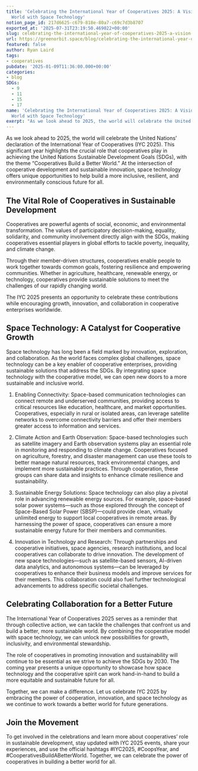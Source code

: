 ```yaml
---
title: 'Celebrating the International Year of Cooperatives 2025: A Vision for a Better
  World with Space Technology'
notion_page_id: 217d6625-c679-818e-80a7-c69c7d3b8707
exported_at: '2025-07-31T23:19:50.469022+00:00'
slug: celebrating-the-international-year-of-cooperatives-2025-a-vision-for-a-better-world-with-space-technology
url: https://greenorbit.space/blog/celebrating-the-international-year-of-cooperatives-2025-a-vision-for-a-better-world-with-space-technology/
featured: false
author: Ryan Laird
tags:
- cooperatives
pubdate: '2025-01-09T11:36:00.000+00:00'
categories:
- blog
SDGs:
  - 9
  - 11
  - 15
  - 17
name: 'Celebrating the International Year of Cooperatives 2025: A Vision for a Better
  World with Space Technology'
exerpt: "As we look ahead to 2025, the world will celebrate the United Nations’ declaration of the International Year of Cooperatives (IYC 2025). This significant year highlights the crucial role that cooperatives play in achieving the United Nations Sustainable Development Goals (SDGs), with the theme “Cooperatives Build a Better World.” At the intersection of cooperative development and sustainable innovation, space technology offers unique opportunities to help build a more inclusive, resilient, and environmentally conscious future for all."
---
```


As we look ahead to 2025, the world will celebrate the United Nations’ declaration of the International Year of Cooperatives (IYC 2025). This significant year highlights the crucial role that cooperatives play in achieving the United Nations Sustainable Development Goals (SDGs), with the theme “Cooperatives Build a Better World.” At the intersection of cooperative development and sustainable innovation, space technology offers unique opportunities to help build a more inclusive, resilient, and environmentally conscious future for all.

## The Vital Role of Cooperatives in Sustainable Development

Cooperatives are powerful agents of social, economic, and environmental transformation. The values of participatory decision-making, equality, solidarity, and community involvement directly align with the SDGs, making cooperatives essential players in global efforts to tackle poverty, inequality, and climate change.

Through their member-driven structures, cooperatives enable people to work together towards common goals, fostering resilience and empowering communities. Whether in agriculture, healthcare, renewable energy, or technology, cooperatives provide sustainable solutions to meet the challenges of our rapidly changing world.

The IYC 2025 presents an opportunity to celebrate these contributions while encouraging growth, innovation, and collaboration in cooperative enterprises worldwide.

## Space Technology: A Catalyst for Cooperative Growth

Space technology has long been a field marked by innovation, exploration, and collaboration. As the world faces complex global challenges, space technology can be a key enabler of cooperative enterprises, providing sustainable solutions that address the SDGs. By integrating space technology with the cooperative model, we can open new doors to a more sustainable and inclusive world.

1. Enabling Connectivity: Space-based communication technologies can connect remote and underserved communities, providing access to critical resources like education, healthcare, and market opportunities. Cooperatives, especially in rural or isolated areas, can leverage satellite networks to overcome connectivity barriers and offer their members greater access to information and services.

1. Climate Action and Earth Observation: Space-based technologies such as satellite imagery and Earth observation systems play an essential role in monitoring and responding to climate change. Cooperatives focused on agriculture, forestry, and disaster management can use these tools to better manage natural resources, track environmental changes, and implement more sustainable practices. Through cooperation, these groups can share data and insights to enhance climate resilience and sustainability.

1. Sustainable Energy Solutions: Space technology can also play a pivotal role in advancing renewable energy sources. For example, space-based solar power systems—such as those explored through the concept of Space-Based Solar Power (SBSP)—could provide clean, virtually unlimited energy to support local cooperatives in remote areas. By harnessing the power of space, cooperatives can ensure a more sustainable energy future for their members and communities.

1. Innovation in Technology and Research: Through partnerships and cooperative initiatives, space agencies, research institutions, and local cooperatives can collaborate to drive innovation. The development of new space technologies—such as satellite-based sensors, AI-driven data analytics, and autonomous systems—can be leveraged by cooperatives to enhance their business models and improve services for their members. This collaboration could also fuel further technological advancements to address specific societal challenges.

## Celebrating Collaboration for a Better Future

The International Year of Cooperatives 2025 serves as a reminder that through collective action, we can tackle the challenges that confront us and build a better, more sustainable world. By combining the cooperative model with space technology, we can unlock new possibilities for growth, inclusivity, and environmental stewardship.

The role of cooperatives in promoting innovation and sustainability will continue to be essential as we strive to achieve the SDGs by 2030. The coming year presents a unique opportunity to showcase how space technology and the cooperative spirit can work hand-in-hand to build a more equitable and sustainable future for all.

Together, we can make a difference. Let us celebrate IYC 2025 by embracing the power of cooperation, innovation, and space technology as we continue to work towards a better world for future generations.

## Join the Movement

To get involved in the celebrations and learn more about cooperatives’ role in sustainable development, stay updated with IYC 2025 events, share your experiences, and use the official hashtags #IYC2025, #CoopsYear, and #CooperativesBuildABetterWorld. Together, we can celebrate the power of cooperatives in building a better world for all.